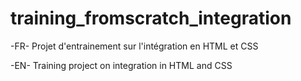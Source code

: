 # training_fromscratch_integration

-FR-
Projet d'entrainement sur l'intégration en HTML et CSS

-EN-
Training project on integration in HTML and CSS
